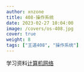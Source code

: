```yaml
---
author: xnzone 
title: 408-操作系统
date: 2023-02-27 10:04:00
image: /covers/os-408.jpg
cover: true
weight: 8
tags: ["王道408", "操作系统"]
---
```


学习资料[计算机网络](https://book.douban.com/subject/26960678/)
